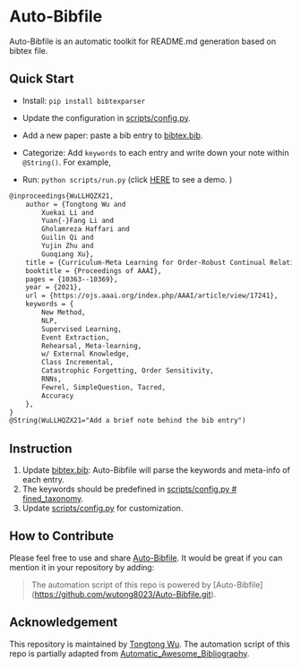 # Auto-Bibfile
Auto-Bibfile is an automatic toolkit for README.md generation based on bibtex file.

## Quick Start
- Install: 
```pip install bibtexparser```
  
- Update the configuration in [scripts/config.py](https://github.com/wutong8023/Auto-Bibfile/blob/master/scripts/utils.py).

- Add a new paper: 
paste a bib entry to [bibtex.bib](https://github.com/wutong8023/Auto-Bibfile/blob/master/bibtex.bib).

- Categorize:
Add ```keywords``` to each entry and write down your note within ```@String()```. For example,

- Run: 
```python scripts/run.py```  (click [HERE](https://github.com/wutong8023/Auto-Bibfile/tree/master/your_topic4all) to see a demo.
)

```latex
@inproceedings{WuLLHQZX21,
    author = {Tongtong Wu and
        Xuekai Li and
        Yuan{-}Fang Li and
        Gholamreza Haffari and
        Guilin Qi and
        Yujin Zhu and
        Guoqiang Xu},
    title = {Curriculum-Meta Learning for Order-Robust Continual Relation Extraction},
    booktitle = {Proceedings of AAAI},
    pages = {10363--10369},
    year = {2021},
    url = {https://ojs.aaai.org/index.php/AAAI/article/view/17241},
    keywords = {
        New Method,
        NLP,
        Supervised Learning,
        Event Extraction,
        Rehearsal, Meta-learning,
        w/ External Knowledge,
        Class Incremental,
        Catastrophic Forgetting, Order Sensitivity,
        RNNs,
        Fewrel, SimpleQuestion, Tacred,
        Accuracy
    },
}
@String(WuLLHQZX21="Add a brief note behind the bib entry")
```

## Instruction
1. Update [bibtex.bib](https://github.com/wutong8023/Auto-Bibfile/blob/master/bibtex.bib): Auto-Bibfile will parse the keywords and meta-info of each entry.
2. The keywords should be predefined in [scripts/config.py # fined_taxonomy](https://github.com/wutong8023/Auto-Bibfile/tree/master/scripts/config.py#L20-L73).
3. Update [scripts/config.py](https://github.com/wutong8023/Auto-Bibfile/blob/master/scripts/utils.py) for customization.

## How to Contribute
Please feel free to use and share [Auto-Bibfile](https://github.com/wutong8023/Auto-Bibfile.git). It would be great 
if you can mention it in your repository by adding:
> The automation script of this repo is powered by \[Auto-Bibfile\](https://github.com/wutong8023/Auto-Bibfile.git).

## Acknowledgement
This repository is maintained by [Tongtong Wu](https://wutong8023.site). The automation script of this repo is partially adapted from [Automatic_Awesome_Bibliography](https://github.com/TLESORT/Automatic_Awesome_Bibliography).
